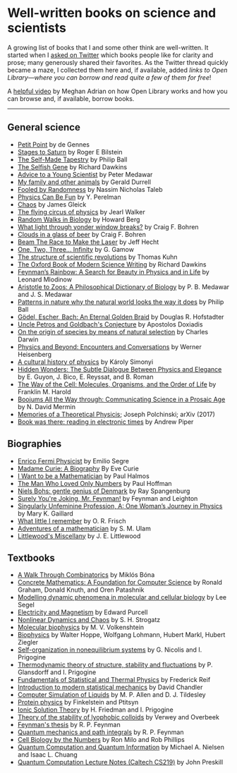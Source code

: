 # Well-written books on science and scientists

A growing list of books that I and some other think are well-written. It started when I [asked on Twitter](https://twitter.com/arghya_dutta_/status/1679955697289576448) which books people like for clarity and prose; many generously shared their favorites. As the Twitter thread quickly became a maze, I collected them here and, if available, added *links to Open Library—where you can borrow and read quite a few of them for free*!

A [helpful video](https://www.youtube.com/watch?v=LP1Wleu3Njs) by Meghan Adrian on how Open Library works and how you can browse and, if available, borrow books.

---

## General science

- [Petit Point](https://www.worldscientific.com/worldscibooks/10.1142/5626#t=aboutBook) by de Gennes
- [Stages to Saturn](https://openlibrary.org/books/OL7070622M/Stages_to_Saturn) by Roger E Bilstein
- [The Self-Made Tapestry](https://openlibrary.org/works/OL7918257W/The_Self-Made_Tapestry?edition=key%3A/books/OL7399940M) by Philip Ball
- [The Selfish Gene](https://openlibrary.org/books/OL4554174M/The_selfish_gene) by Richard Dawkins
- [Advice to a Young Scientist](https://openlibrary.org/works/OL2471122W/Advice_to_a_Young_Scientist) by Peter Medawar
- [My family and other animals](https://openlibrary.org/works/OL10509141W/My_Family_and_other_Animals) by Gerald Durrell
- [Fooled by Randomness](https://openlibrary.org/works/OL24243313W/Fooled_by_Randomness) by Nassim Nicholas Taleb
- [Physics Can Be Fun](https://openlibrary.org/books/OL8171809M/Physics_Can_Be_Fun) by Y. Perelman
- [Chaos](https://openlibrary.org/works/OL15899W/Chaos) by James Gleick
- [The flying circus of physics](https://openlibrary.org/books/OL5186497M/The_flying_circus_of_physics) by Jearl Walker
- [Random Walks in Biology](https://openlibrary.org/works/OL3915910W/Random_walks_in_biology) by Howard Berg
- [What light through yonder window breaks?](https://openlibrary.org/works/OL2674623W/What_light_through_yonder_window_breaks) by Craig F. Bohren
- [Clouds in a glass of beer](https://openlibrary.org/works/OL2674622W/Clouds_in_a_glass_of_beer) by Craig F. Bohren
- [Beam The Race to Make the Laser](https://openlibrary.org/works/OL1809568W/Beam) by Jeff Hecht
- [One, Two, Three... Infinity](https://openlibrary.org/works/OL1136296W/One_two_three_..._infinity) by G. Gamow
- [The structure of scientific revolutions](https://openlibrary.org/books/OL5857529M/The_structure_of_scientific_revolutions) by Thomas Kuhn
- [The Oxford Book of Modern Science Writing](https://openlibrary.org/works/OL1966492W/The_Oxford_Book_of_Modern_Science_Writing) by Richard Dawkins
- [Feynman’s Rainbow: A Search for Beauty in Physics and in Life](https://openlibrary.org/works/OL7986162W/Feynman%27s_Rainbow) by Leonard Mlodinow
- [Aristotle to Zoos: A Philosophical Dictionary of Biology](https://openlibrary.org/works/OL2471133W/Aristotle_to_zoos) by P. B. Medawar and J. S. Medawar
- [Patterns in nature why the natural world looks the way it does](https://openlibrary.org/works/OL20025297W/Patterns_in_nature) by Philip Ball
- [Gödel, Escher, Bach: An Eternal Golden Braid](https://openlibrary.org/works/OL716850W/G%C3%B6del_Escher_Bach) by Douglas R. Hofstadter
- [Uncle Petros and Goldbach's Conjecture](https://openlibrary.org/works/OL965997W/Ho_theios_Petros_kai_he%CC%84_eikasia_tou_gkolntmpach?edition=key%3A/books/OL3987007M) by Apostolos Doxiadis
- [On the origin of species by means of natural selection](https://openlibrary.org/works/OL515051W/On_the_origin_of_species_by_means_of_natural_selection) by Charles Darwin
- [Physics and Beyond: Encounters and Conversations](https://openlibrary.org/books/OL43309149M/Physics_and_Beyond) by Werner Heisenberg
- [A cultural history of physics](https://openlibrary.org/works/OL15632064W/A_cultural_history_of_physics) by Károly Simonyi
- [Hidden Wonders: The Subtle Dialogue Between Physics and Elegance](https://openlibrary.org/books/OL30014044M/Hidden_Wonders) by E. Guyon, J. Bico, E. Reyssat, and B. Roman
- [The Way of the Cell: Molecules, Organisms, and the Order of Life](https://global.oup.com/academic/product/the-way-of-the-cell-9780195163384) by Franklin M. Harold
- [Boojums All the Way through: Communicating Science in a Prosaic Age](https://www.cambridge.org/us/universitypress/subjects/physics/history-philosophy-and-foundations-physics/boojums-all-way-through-communicating-science-prosaic-age?format=PB) by N. David Mermin
- [Memories of a Theoretical Physicis](https://arxiv.org/abs/1708.09093); Joseph Polchinski; arXiv (2017)
- [Book was there: reading in electronic times](https://openlibrary.org/works/OL16510135W/Book_was_there) by Andrew Piper

## Biographies

- [Enrico Fermi Physicist](https://openlibrary.org/works/OL8254481W/Enrico_Fermi) by Emilio Segre
- [Madame Curie: A Biography](https://openlibrary.org/works/OL1439437W/Madame_Curie?edition=key%3A/books/OL6040407M) By Eve Curie
- [I Want to be a Mathematician](https://openlibrary.org/works/OL2776841W/I_want_to_be_a_mathematician?edition=key%3A/books/OL18288933M) by Paul Halmos
- [The Man Who Loved Only Numbers](https://openlibrary.org/works/OL1857638W/The_Man_Who_Loved_Only_Numbers?edition=key%3A/books/OL354306M) by Paul Hoffman
- [Niels Bohs: gentle genius of Denmark](https://openlibrary.org/works/OL14855244W/Niels_Bohr?edition=key%3A/books/OL1099064M) by Ray Spangenburg
- [Surely You're Joking, Mr. Feynman!](https://openlibrary.org/works/OL514629W/Surely_You%27re_Joking_Mr._Feynman) by Feynman and Leighton
- [Singularly Unfeminine Profession, A: One Woman’s Journey in Physics](https://openlibrary.org/works/OL20022366W/A_singularly_unfeminine_profession) by Mary K. Gaillard
- [What little I remember](https://openlibrary.org/books/OL4730006M/What_little_I_remember) by O. R. Frisch
- [Adventures of a mathematician](https://www.ucpress.edu/book/9780520071544/adventures-of-a-mathematician) by S. M. Ulam
- [Littlewood's Miscellany](https://openlibrary.org/books/OL2716488M/Littlewood's_Miscellany) by J. E. Littlewood

## Textbooks

- [A Walk Through Combinatorics](https://openlibrary.org/works/OL20904831W/Walk_Through_Combinatorics_A?edition=key%3A/books/OL28316274M) by Miklós Bóna
- [Concrete Mathematics: A Foundation for Computer Science](https://openlibrary.org/works/OL3951639W/Concrete_mathematics?edition=key%3A/books/OL1429049M) by Ronald Graham, Donald Knuth, and Oren Patashnik
- [Modelling dynamic phenomena in molecular and cellular biology](https://openlibrary.org/works/OL18144483W/Modeling_dynamic_phenomena_in_molecular_and_cellular_biology) by Lee Segel
- [Electricity and Magnetism](https://openlibrary.org/works/OL16806064W/Electricity_and_magnetism) by Edward Purcell
- [Nonlinear Dynamics and Chaos](https://openlibrary.org/works/OL3907581W/Nonlinear_dynamics_and_Chaos) by S. H. Strogatz
- [Molecular biophysics](https://openlibrary.org/works/OL3463366W/Molecular_biophysics) by M. V. Volkenshtein
- [Biophysics](https://link.springer.com/book/10.1007/978-3-642-68877-5) by Walter Hoppe, Wolfgang Lohmann, Hubert Markl, Hubert Ziegler
- [Self-organization in nonequilibrium systems](https://openlibrary.org/works/OL3477824W/Self-organization_in_nonequilibrium_systems) by G. Nicolis and I. Prigogine
- [Thermodynamic theory of structure, stability and fluctuations](https://openlibrary.org/search?q=Thermodynamic+theory+of+structure%2C+stability+and+fluctuations&mode=everything) by P. Glansdorff and I. Prigogine
- [Fundamentals of Statistical and Thermal Physics](https://openlibrary.org/works/OL9359280W/Fundamentals_of_Statistical_and_Thermal_Physics) by Frederick Reif
- [Introduction to modern statistical mechanics](https://openlibrary.org/works/OL5268152W/Introduction_to_modern_statistical_mechanics) by David Chandler
- [Computer Simulation of Liquids](https://openlibrary.org/books/OL28166350M/Computer_Simulation_of_Liquids) by M. P. Allen and D. J. Tildesley
- [Protein physics](https://openlibrary.org/works/OL5964687W/Protein_physics) by Finkelstein and Ptitsyn
- [Ionic Solution Theory](https://openlibrary.org/works/OL33787106W/Ionic_Solution_Theory?edition=key%3A/books/OL45759248M) by H. Friedman and I. Prigogine
- [Theory of the stability of lyophobic colloids](https://openlibrary.org/works/OL85937W/Theory_of_the_stability_of_lyophobic_colloids) by Verwey and Overbeek
- [Feynman's thesis](https://openlibrary.org/books/OL22718463M/Feynman's_thesis) by R. P. Feynman
- [Quantum mechanics and path integrals](https://openlibrary.org/works/OL10477081W/Quantum_mechanics_and_path_integrals?edition=key%3A/books/OL14889021M) by R. P. Feynman
- [Cell Biology by the Numbers](https://book.bionumbers.org/) by Ron Milo and Rob Phillips
- [Quantum Computation and Quantum Information](https://books.google.de/books/about/Quantum_Computation_and_Quantum_Informat.html?id=-s4DEy7o-a0C&redir_esc=y) by Michael A. Nielsen and Isaac L. Chuang
- [Quantum Computation Lecture Notes (Caltech CS219)](http://theory.caltech.edu/~preskill/ph229/) by John Preskill
